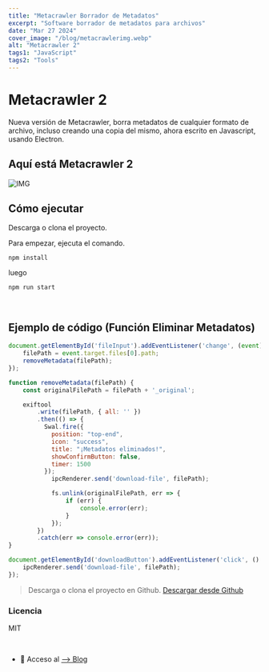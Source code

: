 ```yaml
---
title: "Metacrawler Borrador de Metadatos"
excerpt: "Software borrador de metadatos para archivos"
date: "Mar 27 2024"
cover_image: "/blog/metacrawlerimg.webp"
alt: "Metacrawler 2"
tags1: "JavaScript"
tags2: "Tools"
---
```


# Metacrawler 2

Nueva versión de Metacrawler, borra metadatos de cualquier formato de archivo, incluso creando una copia del mismo, ahora escrito en Javascript, usando Electron.

## Aquí está Metacrawler 2

![IMG](https://i.ibb.co/kqjLPSd/metacrawlerr.png)

## Cómo ejecutar

Descarga o clona el proyecto.

Para empezar, ejecuta el comando.

`npm install`

luego

`npm run start`

&nbsp;

## Ejemplo de código (Función Eliminar Metadatos)

```javascript
document.getElementById('fileInput').addEventListener('change', (event) => {
    filePath = event.target.files[0].path;
    removeMetadata(filePath);
});

function removeMetadata(filePath) {
    const originalFilePath = filePath + '_original';

    exiftool
        .write(filePath, { all: '' })
        .then(() => {
          Swal.fire({
            position: "top-end",
            icon: "success",
            title: "¡Metadatos eliminados!",
            showConfirmButton: false,
            timer: 1500
          });
            ipcRenderer.send('download-file', filePath);

            fs.unlink(originalFilePath, err => {
                if (err) {
                    console.error(err);
                }
            });
        })
        .catch(err => console.error(err));
}

document.getElementById('downloadButton').addEventListener('click', () => {
    ipcRenderer.send('download-file', filePath);
});
```

> Descarga o clona el proyecto en Github.
[Descargar desde Github](https://github.com/aiskoadt/metacrawler)

### Licencia

MIT

&nbsp;

- 💜 Acceso al [--> Blog](https://aiskoa.vercel.app/es/blog/)

